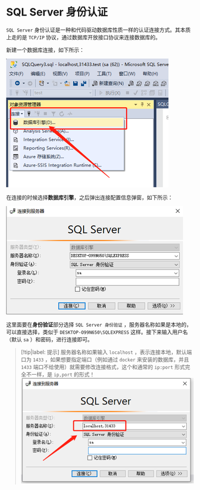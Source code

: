 # SQL Server 身份认证

`SQL Server` 身份认证是一种和代码驱动数据库性质一样的认证连接方式。其本质上走的是 `TCP/IP` 协议，通过数据库开放接口协议来连接数据库的。

新建一个数据库连接，如下所示：

![新建连接数据库](assets/images/新建连接数据库.png)

在连接的时候选择**数据库引擎**，之后弹出连接配置信息弹窗，如下所示：

![SQLServer身份认证](assets/images/SQLServer身份认证.png)

这里面要在**身份验证**部分选择 `SQL Server 身份验证` ，服务器名称如果是本地的，可以直接选择，类似于 `DESKTOP-O99N650\SQLEXPRESS` 这样。接下来输入用户名（默认 `sa` ）和密码，进行连接即可。

> [!tip|label: 提示]
> 服务器名称如果输入 `localhost` ，表示连接本地，默认端口为 `1433` ，如果想要指定端口（例如通过 `docker` 来安装的数据库，并且 `1433` 端口不给使用）就需要修改连接格式，这个和通常的 `ip:port` 形式完全不一样，是 `ip,port` 的形式！
>  ![指定连接端口](assets/images/指定连接端口.png)
